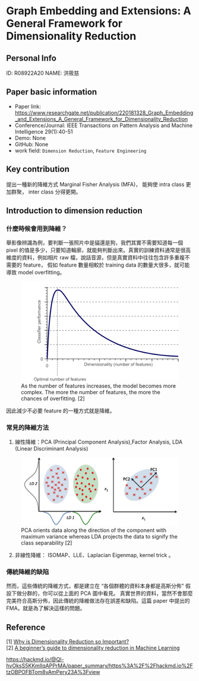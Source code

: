 # Graph Embedding and Extensions: A General Framework for Dimensionality Reduction  


## Personal Info
ID: R08922A20
NAME: 洪筱慈

## Paper basic information

- Paper link: https://www.researchgate.net/publication/220181328_Graph_Embedding_and_Extensions_A_General_Framework_for_Dimensionality_Reduction  
- Conference/Journal: IEEE Transactions on Pattern Analysis and Machine Intelligence 29(1):40-51  
- Demo: None
- GitHub: None
- work field: `Dimension Reduction`, `Feature Engineering`  

## Key contribution  
提出一種新的降維方式 Marginal Fisher Analysis (MFA)， 能夠使 intra class 更加群聚， inter class 分得更開。


## Introduction to dimension reduction  
### 什麼時候會用到降維？   
舉影像辨識為例，要判斷一張照片中是貓還是狗，我們其實不需要知道每一個 pixel 的值是多少，只要知道輪廓，就能夠判斷出來。真實的訓練資料通常是很高維度的資料，例如相片 raw 檔，說話音源，但是真實資料中往往包含許多重複不需要的 feature， 假如 feature 數量相較於 training data 的數量大很多，就可能導致 model overfitting。  

<figure class="image">
  <img src='img/7-1-1.png'>
  <figcaption>As the number of features increases, the model becomes more complex. The more the number of features, the more the chances of overfitting. [2]</figcaption>
</figure>

因此減少不必要 feature 的一種方式就是降維。  

### 常見的降維方法 
1. 線性降維：PCA (Principal Component Analysis),Factor Analysis, LDA (Linear Discriminant Analysis)  

<figure class="image">
  <img src='img/7-1-2.png'>
  <figcaption>PCA orients data along the direction of the component with maximum variance whereas LDA projects the data to signify the class separability [2]</figcaption>
</figure>

2. 非線性降維： ISOMAP、LLE、Laplacian Eigenmap, kernel trick 。  

### 傳統降維的缺陷

然而，這些傳統的降維方式，都是建立在 “各個群體的資料本身都是高斯分佈" 假設下做分群的，你可以從上面的 PCA 圖中看見。  真實世界的資料，當然不會那麼完美符合高斯分佈，因此傳統的降維做法存在誤差和缺陷。這篇 paper 中提出的 FMA，就是為了解決這樣的問題。




## Reference
[1] [Why is Dimensionality Reduction so Important?](https://medium.com/@cxu24/why-dimensionality-reduction-is-important-dd60b5611543)  
[2] [A beginner’s guide to dimensionality reduction in Machine Learning](https://towardsdatascience.com/dimensionality-reduction-for-machine-learning-80a46c2ebb7e)


https://hackmd.io/@Ql-hvOksS5KKmIlqAPPrMA/paper_summary/https%3A%2F%2Fhackmd.io%2FtzOBPOFBTom8vAmPery23A%3Fview

